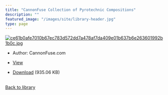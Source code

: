 ```yaml
---
title: "CannonFuse Collection of Pyrotechnic Compositions"
description: ""
featured_image: "/images/site/library-header.jpg"
type: page
---
```


<a href="https://drive.google.com/file/d/1kxeuvs8hY9gu7GmU8x8Q1ZLkqKPLb4IN/view" target="_blank">![ce61b0afe7010b67ec783d572dd7a478af7da409e01b637b6e263601992b1b0c.jpg](/images/library/ce61b0afe7010b67ec783d572dd7a478af7da409e01b637b6e263601992b1b0c.jpg)</a>
* Author: CannonFuse.com
* <a href="https://drive.google.com/file/d/1kxeuvs8hY9gu7GmU8x8Q1ZLkqKPLb4IN/view" target="_blank">View</a>

* [Download](https://drive.google.com/uc?export=download&id=1kxeuvs8hY9gu7GmU8x8Q1ZLkqKPLb4IN) (935.06 KB)

<br />[Back to library](/library/)
